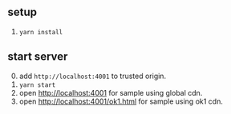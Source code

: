 ## setup

1. `yarn install`

## start server

0. add `http://localhost:4001` to trusted origin.
1. `yarn start`
2. open <http://localhost:4001> for sample using global cdn.
3. open <http://localhost:4001/ok1.html> for sample using ok1 cdn.
